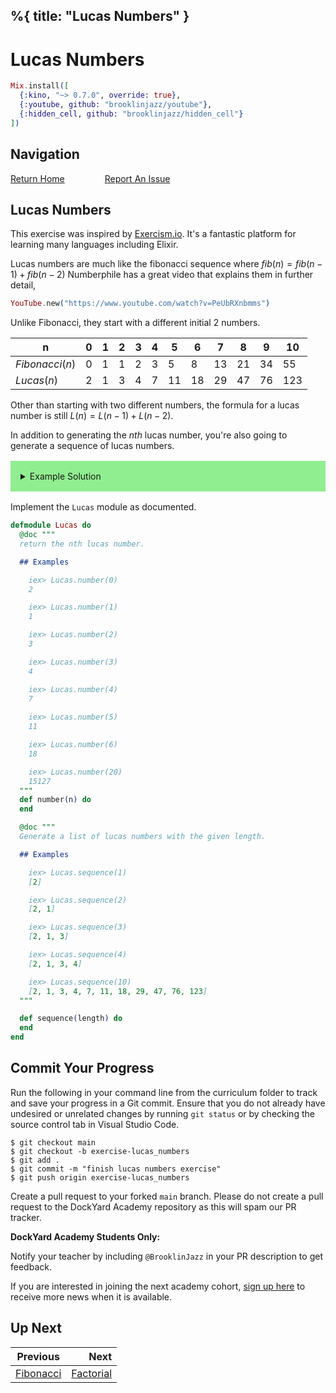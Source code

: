%{
  title: "Lucas Numbers"
}
---
# Lucas Numbers

```elixir
Mix.install([
  {:kino, "~> 0.7.0", override: true},
  {:youtube, github: "brooklinjazz/youtube"},
  {:hidden_cell, github: "brooklinjazz/hidden_cell"}
])
```

## Navigation

[Return Home](../start.livemd)<span style="padding: 0 30px"></span>
[Report An Issue](https://github.com/DockYard-Academy/beta_curriculum/issues/new?assignees=&labels=&template=issue.md&title=)

## Lucas Numbers

This exercise was inspired by [Exercism.io](https://exercism.org/tracks/elixir/exercises/lucas-numbers). It's a fantastic platform for learning many languages including Elixir.

Lucas numbers are much like the fibonacci sequence where $fib(n) = fib(n - 1) + fib(n - 2)$
Numberphile has a great video that explains them in further detail,

<!-- livebook:{"attrs":{"source":"YouTube.new(\"https://www.youtube.com/watch?v=PeUbRXnbmms\")","title":"Lucas Numbers"},"kind":"Elixir.HiddenCell","livebook_object":"smart_cell"} -->

```elixir
YouTube.new("https://www.youtube.com/watch?v=PeUbRXnbmms")
```

Unlike Fibonacci, they start with a different initial 2 numbers.

| n              | 0   | 1   | 2   | 3   | 4   | 5   | 6   | 7   | 8   | 9   | 10  |
| -------------- | --- | --- | --- | --- | --- | --- | --- | --- | --- | --- | --- |
| $Fibonacci(n)$ | 0   | 1   | 1   | 2   | 3   | 5   | 8   | 13  | 21  | 34  | 55  |
| $Lucas(n)$     | 2   | 1   | 3   | 4   | 7   | 11  | 18  | 29  | 47  | 76  | 123 |

Other than starting with two different numbers, the formula for a lucas number is still
$L(n)=L(n-1)+L(n - 2)$.

In addition to generating the $nth$ lucas number, you're also going to generate a sequence of lucas numbers.

<details style="background-color: lightgreen; padding: 1rem; margin: 1rem 0;">
<summary>Example Solution</summary>

```elixir
defmodule Lucas do

  def number(0), do: 2
  def number(1), do: 1

  def number(n) do
    number(n - 1) + number(n - 2)
  end

  def sequence(length) do
    Enum.map(1..length, &number/1)
  end
end

Lucas.sequence(10)
```

To avoid recomputing lucas numbers over and over, we can implement `sequence/1` using [Enum.reduce/3](https://hexdocs.pm/elixir/Enum.html#reduce/3) instead.

```elixir
def sequence(length) do
  {_, _, list} =
    Enum.reduce(2..length, {2, 1, [1, 2]}, fn each, {prev2, prev1, list} ->
      current = prev2 + prev1
      {prev1, current, [current | list]}
    end)

  Enum.reverse(list)
end
```

</details>

Implement the `Lucas` module as documented.

```elixir
defmodule Lucas do
  @doc """
  return the nth lucas number.

  ## Examples

    iex> Lucas.number(0)
    2

    iex> Lucas.number(1)
    1

    iex> Lucas.number(2)
    3

    iex> Lucas.number(3)
    4

    iex> Lucas.number(4)
    7
    
    iex> Lucas.number(5)
    11

    iex> Lucas.number(6)
    18

    iex> Lucas.number(20)
    15127
  """
  def number(n) do
  end

  @doc """
  Generate a list of lucas numbers with the given length.

  ## Examples

    iex> Lucas.sequence(1)
    [2]

    iex> Lucas.sequence(2)
    [2, 1]

    iex> Lucas.sequence(3)
    [2, 1, 3]

    iex> Lucas.sequence(4)
    [2, 1, 3, 4]

    iex> Lucas.sequence(10)
    [2, 1, 3, 4, 7, 11, 18, 29, 47, 76, 123]
  """

  def sequence(length) do
  end
end
```

## Commit Your Progress

Run the following in your command line from the curriculum folder to track and save your progress in a Git commit.
Ensure that you do not already have undesired or unrelated changes by running `git status` or by checking the source control tab in Visual Studio Code.

```
$ git checkout main
$ git checkout -b exercise-lucas_numbers
$ git add .
$ git commit -m "finish lucas numbers exercise"
$ git push origin exercise-lucas_numbers
```

Create a pull request to your forked `main` branch. Please do not create a pull request to the DockYard Academy repository as this will spam our PR tracker.

**DockYard Academy Students Only:**

Notify your teacher by including `@BrooklinJazz` in your PR description to get feedback.

If you are interested in joining the next academy cohort, [sign up here](https://academy.dockyard.com/) to receive more news when it is available.

## Up Next

| Previous                                   | Next                                       |
| ------------------------------------------ | -----------------------------------------: |
| [Fibonacci](../exercises/fibonacci.livemd) | [Factorial](../exercises/factorial.livemd) |

